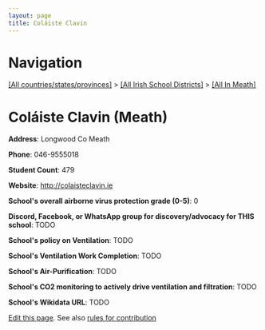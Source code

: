 ```yaml
---
layout: page
title: Coláiste Clavin
---
```

# Navigation

[[All countries/states/provinces]](../../..) > [[All Irish School Districts]](../..) > [[All In Meath]](..)

# Coláiste Clavin (Meath)

**Address**: Longwood Co Meath

**Phone**: 046-9555018

**Student Count**: 479

**Website**: <http://colaisteclavin.ie>

**School's overall airborne virus protection grade (0-5)**: 0

**Discord, Facebook, or WhatsApp group for discovery/advocacy for THIS school**: TODO

**School's policy on Ventilation**: TODO

**School's Ventilation Work Completion**: TODO

**School's Air-Purification**: TODO

**School's CO2 monitoring to actively drive ventilation and filtration**: TODO

**School's Wikidata URL**: TODO


[Edit this page](https://github.com/ventilate-schools/Ireland/edit/main/./Meath/Coláiste_Clavin.md). See also [rules for contribution](../../../contribution-rules/)